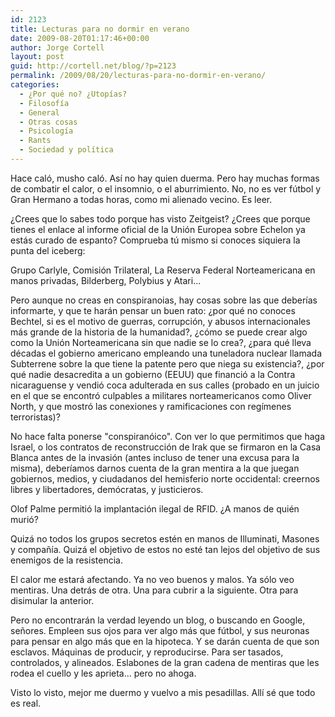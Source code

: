 ```yaml
---
id: 2123
title: Lecturas para no dormir en verano
date: 2009-08-20T01:17:46+00:00
author: Jorge Cortell
layout: post
guid: http://cortell.net/blog/?p=2123
permalink: /2009/08/20/lecturas-para-no-dormir-en-verano/
categories:
  - ¿Por qué no? ¿Utopías?
  - Filosofí­a
  - General
  - Otras cosas
  - Psicología
  - Rants
  - Sociedad y polí­tica
---
```

Hace caló, musho caló. Así no hay quien duerma. Pero hay muchas formas de combatir el calor, o el insomnio, o el aburrimiento. No, no es ver fútbol y Gran Hermano a todas horas, como mi alienado vecino. Es leer.

¿Crees que lo sabes todo porque has visto Zeitgeist? ¿Crees que porque tienes el enlace al informe oficial de la Unión Europea sobre Echelon ya estás curado de espanto? Comprueba tú mismo si conoces siquiera la punta del iceberg:

Grupo Carlyle, Comisión Trilateral, La Reserva Federal Norteamericana en manos privadas, Bilderberg, Polybius y Atari...

Pero aunque no creas en conspiranoias, hay cosas sobre las que deberías informarte, y que te harán pensar un buen rato: ¿por qué no conoces Bechtel, si es el motivo de guerras, corrupción, y abusos internacionales más grande de la historia de la humanidad?, ¿cómo se puede crear algo como la Unión Norteamericana sin que nadie se lo crea?, ¿para qué lleva décadas el gobierno americano empleando una tuneladora nuclear llamada Subterrene sobre la que tiene la patente pero que niega su existencia?, ¿por qué nadie desacredita a un gobierno (EEUU) que financió a la Contra nicaraguense y vendió coca adulterada en sus calles (probado en un juicio en el que se encontró culpables a militares norteamericanos como Oliver North, y que mostró las conexiones y ramificaciones con regímenes terroristas)?

No hace falta ponerse "conspiranóico". Con ver lo que permitimos que haga Israel, o los contratos de reconstrucción de Irak que se firmaron en la Casa Blanca antes de la invasión (antes incluso de tener una excusa para la misma), deberíamos darnos cuenta de la gran mentira a la que juegan gobiernos, medios, y ciudadanos del hemisferio norte occidental: creernos libres y libertadores, demócratas, y justicieros.

Olof Palme permitió la implantación ilegal de RFID. ¿A manos de quién murió?

Quizá no todos los grupos secretos estén en manos de Illuminati, Masones y compañía. Quizá el objetivo de estos no esté tan lejos del objetivo de sus enemigos de la resistencia.

El calor me estará afectando. Ya no veo buenos y malos. Ya sólo veo mentiras. Una detrás de otra. Una para cubrir a la siguiente. Otra para disimular la anterior.

Pero no encontrarán la verdad leyendo un blog, o buscando en Google, señores. Empleen sus ojos para ver algo más que fútbol, y sus neuronas para pensar en algo más que en la hipoteca. Y se darán cuenta de que son esclavos. Máquinas de producir, y reproducirse. Para ser tasados, controlados, y alineados. Eslabones de la gran cadena de mentiras que les rodea el cuello y les aprieta... pero no ahoga.

Visto lo visto, mejor me duermo y vuelvo a mis pesadillas. Allí sé que todo es real.